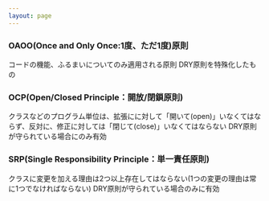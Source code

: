 ```yaml
---
layout: page
---
```


### OAOO(Once and Only Once:1度、ただ1度)原則

コードの機能、ふるまいについてのみ適用される原則
DRY原則を特殊化したもの

### OCP(Open/Closed Principle：開放/閉鎖原則)

クラスなどのプログラム単位は、拡張にに対して「開いて(open)」いなくてはならず、反対に、修正に対しては「閉じて(close)」いなくてはならない
DRY原則が守られている場合にのみ有効

### SRP(Single Responsibility Principle：単一責任原則) 

クラスに変更を加える理由は2つ以上存在してはならない(1つの変更の理由は常に1つでなければならない)
DRY原則が守られている場合のみに有効
